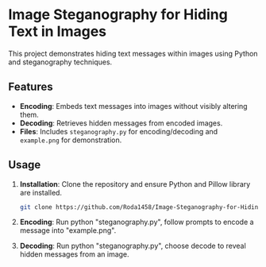 # Image Steganography for Hiding Text in Images

This project demonstrates hiding text messages within images using Python and steganography techniques.

## Features

- **Encoding**: Embeds text messages into images without visibly altering them.
- **Decoding**: Retrieves hidden messages from encoded images.
- **Files**: Includes `steganography.py` for encoding/decoding and `example.png` for demonstration.

## Usage

1. **Installation**: Clone the repository and ensure Python and Pillow library are installed.
   
   ```bash
   git clone https://github.com/Roda1458/Image-Steganography-for-Hiding-Text-in-Images.git
   
2. **Encoding**: Run python "steganography.py", follow prompts to encode a message into "example.png".

3. **Decoding**: Run python "steganography.py", choose decode to reveal hidden messages from an image.
